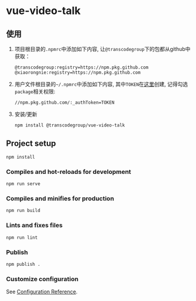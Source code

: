 # vue-video-talk

## 使用

1. 项目根目录的`.npmrc`中添加如下内容, 让`@transcodegroup`下的包都从github中获取：

    ```config
    @transcodegroup:registry=https://npm.pkg.github.com
    @xiaorongnie:registry=https://npm.pkg.github.com
    ```

2. 用户文件根目录的`~/.npmrc`中添加如下内容, 其中`TOKEN`在[这里](https://github.com/settings/tokens/new)创建, 记得勾选`package`相关权限:

    ```config
    //npm.pkg.github.com/:_authToken=TOKEN
    ```

3. 安装/更新

    ```sh
    npm install @transcodegroup/vue-video-talk
    ```

## Project setup

```npm
npm install
```

### Compiles and hot-reloads for development

```npm
npm run serve
```

### Compiles and minifies for production

```npm
npm run build
```

### Lints and fixes files

```npm
npm run lint
```

### Publish

```npm
npm publish .
```

### Customize configuration

See [Configuration Reference](https://cli.vuejs.org/config/).
